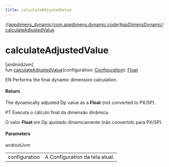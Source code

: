 ```yaml
---
title: calculateAdjustedValue
---
```

//[appdimens_dynamic](../../../index.html)/[com.appdimens.dynamic.code](../index.html)/[AppDimensDynamic](index.html)/[calculateAdjustedValue](calculate-adjusted-value.html)



# calculateAdjustedValue



[androidJvm]\
fun [calculateAdjustedValue](calculate-adjusted-value.html)(configuration: [Configuration](https://developer.android.com/reference/kotlin/android/content/res/Configuration.html)): [Float](https://kotlinlang.org/api/core/kotlin-stdlib/kotlin/-float/index.html)



EN Performs the final dynamic dimension calculation.



#### Return



The dynamically adjusted Dp value as a **Float** (not converted to PX/SP).



PT Executa o cálculo final da dimensão dinâmica.



O valor **Float** em Dp ajustado dinamicamente (não convertido para PX/SP).



#### Parameters


androidJvm

| | |
|---|---|
| configuration | A Configuration da tela atual. |



